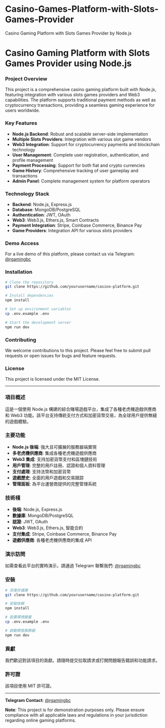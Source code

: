 # Casino-Games-Platform-with-Slots-Games-Provider
Casino Gaming Platform with Slots Games Provider by Node.js

# Casino Gaming Platform with Slots Games Provider using Node.js

### Project Overview
This project is a comprehensive casino gaming platform built with Node.js, featuring integration with various slots games providers and Web3 capabilities. The platform supports traditional payment methods as well as cryptocurrency transactions, providing a seamless gaming experience for users worldwide.

### Key Features
- **Node.js Backend**: Robust and scalable server-side implementation
- **Multiple Slots Providers**: Integration with various slot game vendors
- **Web3 Integration**: Support for cryptocurrency payments and blockchain technology
- **User Management**: Complete user registration, authentication, and profile management
- **Payment Processing**: Support for both fiat and crypto currencies
- **Game History**: Comprehensive tracking of user gameplay and transactions
- **Admin Panel**: Complete management system for platform operators

### Technology Stack
- **Backend**: Node.js, Express.js
- **Database**: MongoDB/PostgreSQL
- **Authentication**: JWT, OAuth
- **Web3**: Web3.js, Ethers.js, Smart Contracts
- **Payment Integration**: Stripe, Coinbase Commerce, Binance Pay
- **Game Providers**: Integration API for various slots providers

### Demo Access
For a live demo of this platform, please contact us via Telegram: [@rgamingbc](https://t.me/rgamingbc)

### Installation
```bash
# Clone the repository
git clone https://github.com/yourusername/casino-platform.git

# Install dependencies
npm install

# Set up environment variables
cp .env.example .env

# Start the development server
npm run dev
```

### Contributing
We welcome contributions to this project. Please feel free to submit pull requests or open issues for bugs and feature requests.

### License
This project is licensed under the MIT License.

---

### 項目概述
這是一個使用 Node.js 構建的綜合賭場遊戲平台，集成了各種老虎機遊戲供應商和 Web3 功能。該平台支持傳統支付方式和加密貨幣交易，為全球用戶提供無縫的遊戲體驗。

### 主要功能
- **Node.js 後端**: 強大且可擴展的服務器端實現
- **多老虎機供應商**: 集成各種老虎機遊戲供應商
- **Web3 集成**: 支持加密貨幣支付和區塊鏈技術
- **用戶管理**: 完整的用戶註冊、認證和個人資料管理
- **支付處理**: 支持法幣和加密貨幣
- **遊戲歷史**: 全面的用戶遊戲和交易跟踪
- **管理面板**: 為平台運營商提供的完整管理系統

### 技術棧
- **後端**: Node.js, Express.js
- **數據庫**: MongoDB/PostgreSQL
- **認證**: JWT, OAuth
- **Web3**: Web3.js, Ethers.js, 智能合約
- **支付集成**: Stripe, Coinbase Commerce, Binance Pay
- **遊戲供應商**: 各種老虎機供應商的集成 API

### 演示訪問
如需查看此平台的實時演示，請通過 Telegram 聯繫我們: [@rgamingbc](https://t.me/rgamingbc)

### 安裝
```bash
# 克隆存儲庫
git clone https://github.com/yourusername/casino-platform.git

# 安裝依賴
npm install

# 設置環境變量
cp .env.example .env

# 啟動開發服務器
npm run dev
```

### 貢獻
我們歡迎對該項目的貢獻。請隨時提交拉取請求或打開問題報告錯誤和功能請求。

### 許可證
該項目使用 MIT 許可證。

---

**Telegram Contact**: [@rgamingbc](https://t.me/rgamingbc)

**Note**: This project is for demonstration purposes only. Please ensure compliance with all applicable laws and regulations in your jurisdiction regarding online gaming platforms.
